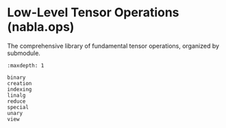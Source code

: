 # Low-Level Tensor Operations (nabla.ops)

The comprehensive library of fundamental tensor operations, organized by submodule.

```{toctree}
:maxdepth: 1

binary
creation
indexing
linalg
reduce
special
unary
view
```
